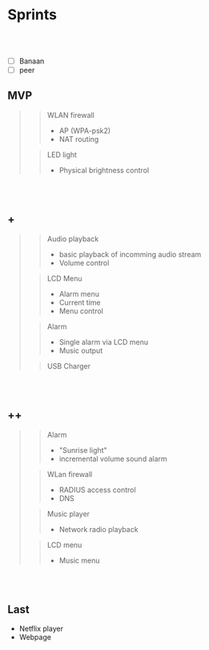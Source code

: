 # Sprints
<br><br>
- [ ] Banaan 
- [ ] peer

## MVP
>> WLAN firewall
>> - AP (WPA-psk2)
>> - NAT routing
>
>> LED light
>> - Physical brightness control

<br><br>

## +
>> Audio playback
>> - basic playback of incomming audio stream
>> - Volume control
> 
>> LCD Menu
>> - Alarm menu
>> - Current time
>> - Menu control
> 
>> Alarm
>> - Single alarm via LCD menu
>> - Music output
> 
>> USB Charger

<br><br>

## ++ 
>> Alarm
>> - "Sunrise light"
>> - incremental volume sound alarm
>
>> WLan firewall
>> - RADIUS access control
>> - DNS
>
>> Music player
>> - Network radio playback
>
>> LCD menu
>> - Music menu

<br><br>

## Last
- Netflix player
- Webpage
